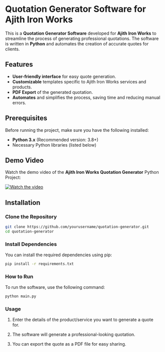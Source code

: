 # Quotation Generator Software for Ajith Iron Works

This is a **Quotation Generator Software** developed for **Ajith Iron Works** to streamline the process of generating professional quotations. The software is written in **Python** and automates the creation of accurate quotes for clients.

## Features
- **User-friendly interface** for easy quote generation.
- **Customizable** templates specific to Ajith Iron Works services and products.
- **PDF Export** of the generated quotation.
- **Automates** and simplifies the process, saving time and reducing manual errors.

## Prerequisites
Before running the project, make sure you have the following installed:

- **Python 3.x** (Recommended version: 3.8+)
- Necessary Python libraries (listed below)

## Demo Video

Watch the demo video of the **Ajith Iron Works Quotation Generator** Python Project:

[![Watch the video](https://img.youtube.com/vi/rSySW7uLnkE/0.jpg)](https://www.youtube.com/watch?v=rSySW7uLnkE)



## Installation

### Clone the Repository

```bash
git clone https://github.com/yourusername/quotation-generator.git
cd quotation-generator


```

### Install Dependencies
You can install the required dependencies using pip:

```bash
pip install -r requirements.txt
```


### How to Run
To run the software, use the following command:

```bash
python main.py
```



### Usage

1. Enter the details of the product/service you want to generate a quote for.

2. The software will generate a professional-looking quotation.

3. You can export the quote as a PDF file for easy sharing.
